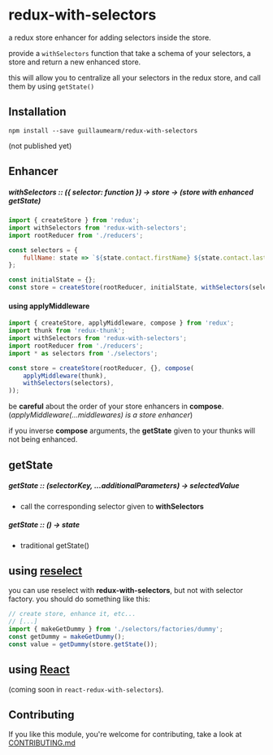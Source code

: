 # redux-with-selectors

a redux store enhancer for adding selectors inside the store.


provide a `withSelectors` function that take a schema of your selectors, a store and return a new enhanced store.

this will allow you to centralize all your selectors in the redux store, and call them by using `getState()`



## Installation
```
npm install --save guillaumearm/redux-with-selectors
```
(not published yet)

## Enhancer

##### withSelectors :: ({ selector: function }) -> store -> (store with enhanced getState)

```js
import { createStore } from 'redux';
import withSelectors from 'redux-with-selectors';
import rootReducer from './reducers';

const selectors = {
    fullName: state => `${state.contact.firstName} ${state.contact.lastName}`;
};

const initialState = {};
const store = createStore(rootReducer, initialState, withSelectors(selectors));
```

#### using applyMiddleware
```js
import { createStore, applyMiddleware, compose } from 'redux';
import thunk from 'redux-thunk';
import withSelectors from 'redux-with-selectors';
import rootReducer from './reducers';
import * as selectors from './selectors';

const store = createStore(rootReducer, {}, compose(
    applyMiddleware(thunk),
    withSelectors(selectors),
));
```
be __careful__ about the order of your store enhancers in __compose__.
(_applyMiddleware(...middlewares) is a store enhancer_)

if you inverse __compose__ arguments, the __getState__ given to your thunks will not being enhanced.

## getState
##### getState :: (selectorKey, ...additionalParameters) -> selectedValue
- call the corresponding selector given to __withSelectors__

##### getState :: () -> state
- traditional getState()

## using [reselect](https://github.com/reactjs/reselect)
you can use reselect with __redux-with-selectors__, but not with selector factory.
you should do something like this:
```js
// create store, enhance it, etc...
// [...]
import { makeGetDummy } from './selectors/factories/dummy';
const getDummy = makeGetDummy();
const value = getDummy(store.getState());
```

## using [React](https://facebook.github.io/react/)
(coming soon in `react-redux-with-selectors`).

## Contributing
If you like this module, you're welcome for contributing,
take a look at [CONTRIBUTING.md](https://github.com/guillaumearm/redux-with-selectors/blob/master/CONTRIBUTING.md)

